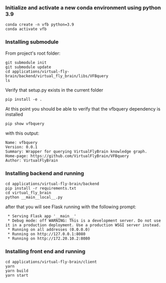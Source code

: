 ### Initialize and activate a new conda environment using python 3.9

```
conda create -n vfb python=3.9
conda activate vfb
```
### Installing submodule

From project's root folder:

```
git submodule init
git submodule update
cd applications/virtual-fly-brain/backend/virtual_fly_brain/libs/VFBquery
ls

```
Verify that setup.py exists in the current folder
```
pip install -e .
```

At this point you should be able to verify that the vfbquery dependency is installed
```
pip show vfbquery
```
with this output:
```
Name: vfbquery
Version: 0.0.1
Summary: Wrapper for querying VirtualFlyBrain knowledge graph.
Home-page: https://github.com/VirtualFlyBrain/VFBquery
Author: VirtualFlyBrain
```

### Installing backend and running

```
cd applications/virtual-fly-brain/backend
pip install -r requirements.txt
cd virtual_fly_brain
python __main__local__.py 
```

after that you will see Flask running with the following prompt:

```
 * Serving Flask app '__main__'
 * Debug mode: off WARNING: This is a development server. Do not use it in a production deployment. Use a production WSGI server instead.
 * Running on all addresses (0.0.0.0)
 * Running on http://127.0.0.1:8080
 * Running on http://172.20.10.2:8080
```


### Installing front end and running

```
cd applications/virtual-fly-brain/client
yarn
yarn build
yarn start
```